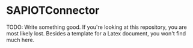 # SAPIOTConnector
TODO: Write something good.
If you're looking at this repository, you are most likely lost.
Besides a template for a Latex document, you won't find much here.
